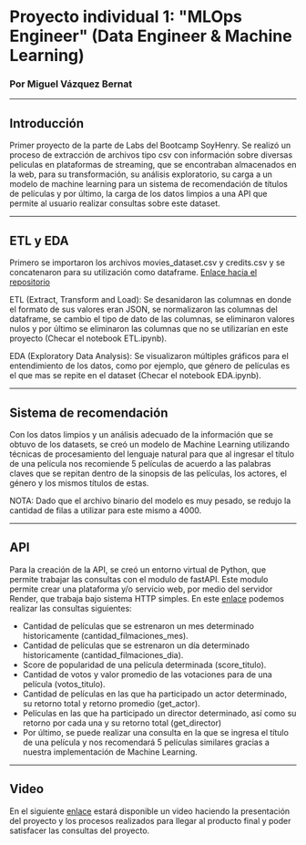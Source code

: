 # Proyecto individual 1: "MLOps Engineer" (Data Engineer & Machine Learning)
### Por Miguel Vázquez Bernat
-----------------------------------------
## Introducción
Primer proyecto de la parte de Labs del Bootcamp SoyHenry.
Se realizó un proceso de extracción de archivos tipo csv con información sobre diversas peliculas en plataformas de streaming, que se encontraban almacenados en la web, para su transformación, su análisis exploratorio, su carga a un modelo de machine learning para un sistema de recomendación de títulos de películas y por último, la carga de los datos limpios a una API que permite al usuario realizar consultas sobre este dataset.

----------------------------------

## ETL y EDA
Primero se importaron los archivos movies_dataset.csv y credits.csv y se concatenaron para su utilización como dataframe. [Enlace hacia el repositorio](https://drive.google.com/drive/folders/1WzUxe32Lqeh8rccOvdSMt2o2PaNu1iN4?usp=sharing)

ETL (Extract, Transform and Load): Se desanidaron las columnas en donde el formato de sus valores eran JSON, se normalizaron las columnas del dataframe, se cambio el tipo de dato de las columnas, se eliminaron valores nulos y por último se eliminaron las columnas que no se utilizarían en este proyecto (Checar el notebook ETL.ipynb).

EDA (Exploratory Data Analysis): Se visualizaron múltiples gráficos para el entendimiento de los datos, como por ejemplo, que género de películas es el que mas se repite en el dataset (Checar el notebook EDA.ipynb).

-------------------
## Sistema de recomendación
Con los datos limpios y un análisis adecuado de la información que se obtuvo de los datasets, se creó un modelo de Machine Learning utilizando técnicas de procesamiento del lenguaje natural para que al ingresar el título de una película nos recomiende 5 películas de acuerdo a las palabras claves que se repitan dentro de la sinopsis de las películas, los actores, el género y los mismos títulos de estas.

NOTA: Dado que el archivo binario del modelo es muy pesado, se redujo la cantidad de filas a utilizar para este mismo a 4000.

---------------------------------------

## API
Para la creación de la API, se creó un entorno virtual de Python, que permite trabajar las consultas con el modulo de fastAPI. Este modulo permite crear una plataforma y/o servicio web, por medio del servidor Render, que trabaja bajo sistema HTTP simples. En este [enlace](https://proyecto-individual-ml.onrender.com/docs) podemos realizar las consultas siguientes:

* Cantidad de películas que se estrenaron un mes determinado historicamente (cantidad_filmaciones_mes).
* Cantidad de películas que se estrenaron un día determinado historicamente (cantidad_filmaciones_dia).
* Score de popularidad de una película determinada (score_titulo).
* Cantidad de votos y valor promedio de las votaciones para de una película (votos_titulo).
* Cantidad de películas en las que ha participado un actor determinado, su retorno total y retorno promedio (get_actor).
* Películas en las que ha participado un director determinado, así como su retorno por cada una y su retorno total (get_director)
* Por último, se puede realizar una consulta en la que se ingresa el título de una película y nos recomendará 5 películas similares gracias a nuestra implementación de Machine Learning.

----------------
## Video
En el siguiente [enlace](https://www.youtube.com/watch?v=3ND5x-Dj_yM&ab_channel=MiguelBernat) estará disponible un video haciendo la presentación del proyecto y los procesos realizados para llegar al producto final y poder satisfacer las consultas del proyecto.

